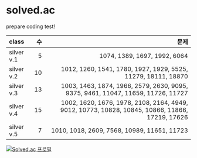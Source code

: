 # solved.ac
prepare coding test!


|class|수|문제|
|:-----|--:|----:|
|silver v.1|5|1074, 1389, 1697, 1992, 6064|
|silver v.2|10|1012, 1260, 1541, 1780, 1927, 1929, 5525, 11279, 18111, 18870|
|silver v.3|13|1003, 1463, 1874, 1966, 2579, 2630, 9095, 9375, 9461, 11047, 11659, 11726, 11727|
|silver v.4|15|1002, 1620, 1676, 1978, 2108, 2164, 4949, 9012, 10773, 10828, 10845, 10866, 11866, 17219, 17626|
|silver v.5|7|1010, 1018, 2609, 7568, 10989, 11651, 11723|

[![Solved.ac
프로필](http://mazassumnida.wtf/api/generate_badge?boj=hhzet11)](https://solved.ac/hhzet11)
